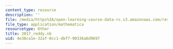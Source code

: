 ```yaml
---
content_type: resource
description: ''
file: /media/https%3A/open-learning-course-data-rc.s3.amazonaws.com/res-3-004-visualizing-materials-science-fall-2017/4e38ca1e32af0cc1dbf790336a6d9697_2017_reddy.nb
file_type: application/mathematica
resourcetype: Other
title: 2017_reddy.nb
uid: 4e38ca1e-32af-0cc1-dbf7-90336a6d9697
---
```

